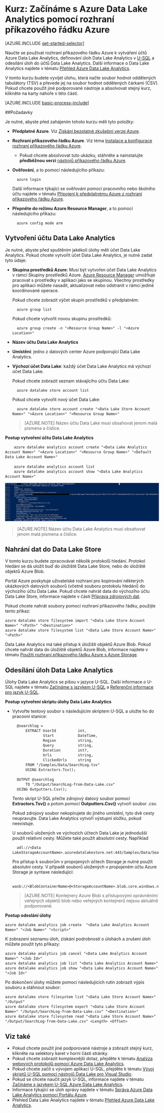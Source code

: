 <properties 
   pageTitle="Začínáme s Azure Data Lake Analytics pomocí rozhraní příkazového řádku Azure | Microsoft Azure" 
   description="Naučte se používat rozhraní příkazového řádku Azure k vytvoření účtu Data Lake Store, vytvoření úlohy Data Lake Analytics pomocí U-SQL a odeslání úlohy. " 
   services="data-lake-analytics" 
   documentationCenter="" 
   authors="edmacauley" 
   manager="paulettm" 
   editor="cgronlun"/>
 
<tags
   ms.service="data-lake-analytics"
   ms.devlang="na"
   ms.topic="hero-article"
   ms.tgt_pltfrm="na"
   ms.workload="big-data" 
   ms.date="05/16/2016"
   ms.author="edmaca"/>

# Kurz: Začínáme s Azure Data Lake Analytics pomocí rozhraní příkazového řádku Azure

[AZURE.INCLUDE [get-started-selector](../../includes/data-lake-analytics-selector-get-started.md)]


Naučte se používat rozhraní příkazového řádku Azure k vytváření účtů Azure Data Lake Analytics, definování úloh Data Lake Analytics v [U-SQL](data-lake-analytics-u-sql-get-started.md) a odesílání úloh do účtů Data Lake Analytics. Další informace o Data Lake Analytics najdete v tématu [Přehled Azure Data Lake Analytics](data-lake-analytics-overview.md).

V tomto kurzu budete vyvíjet úlohu, která načte soubor hodnot oddělených tabulátory (TSV) a převede jej na soubor hodnot oddělených čárkami (CSV). Pokud chcete použít jiné podporované nástroje a absolvovat stejný kurz, klikněte na karty nahoře v této části.

[AZURE.INCLUDE [basic-process-include](../../includes/data-lake-analytics-basic-process.md)]

##Požadavky

Je nutné, abyste před zahájením tohoto kurzu měli tyto položky:

- **Předplatné Azure**. Viz [Získání bezplatné zkušební verze Azure](https://azure.microsoft.com/pricing/free-trial/).
- **Rozhraní příkazového řádku Azure**. Viz téma [Instalace a konfigurace rozhraní příkazového řádku Azure](../xplat-cli-install.md).
    - Pokud chcete absolvovat tuto ukázku, stáhněte a nainstalujte **předběžnou verzi** [nástrojů příkazového řádku Azure](https://github.com/MicrosoftBigData/AzureDataLake/releases).
- **Ověřování**, a to pomocí následujícího příkazu:

        azure login
    Další informace týkající se ověřování pomocí pracovního nebo školního účtu najdete v tématu [Připojení k předplatnému Azure z rozhraní příkazového řádku Azure](../xplat-cli-connect.md).
- **Přepněte do režimu Azure Resource Manager**, a to pomocí následujícího příkazu:

        azure config mode arm
        
## Vytvoření účtu Data Lake Analytics

Je nutné, abyste před spuštěním jakékoli úlohy měli účet Data Lake Analytics. Pokud chcete vytvořit účet Data Lake Analytics, je nutné zadat tyto údaje:

- **Skupina prostředků Azure**: Musí být vytvořen účet Data Lake Analytics v rámci Skupiny prostředků Azure. [Azure Resource Manager](../resource-group-overview.md) umožňuje pracovat s prostředky v aplikaci jako se skupinou. Všechny prostředky pro aplikaci můžete nasadit, aktualizovat nebo odstranit v rámci jediné koordinované operace.  

    Pokud chcete zobrazit výčet skupin prostředků v předplatném:
    
        azure group list 
    
    Pokud chcete vytvořit novou skupinu prostředků:

        azure group create -n "<Resource Group Name>" -l "<Azure Location>"

- **Název účtu Data Lake Analytics**
- **Umístění**: jedno z datových center Azure podporující Data Lake Analytics.
- **Výchozí účet Data Lake**: každý účet Data Lake Analytics má výchozí účet Data Lake.

    Pokud chcete zobrazit seznam stávajícího účtu Data Lake:
    
        azure datalake store account list

    Pokud chcete vytvořit nový účet Data Lake:

        azure datalake store account create "<Data Lake Store Account Name>" "<Azure Location>" "<Resource Group Name>"

    > [AZURE.NOTE] Název účtu Data Lake musí obsahovat jenom malá písmena a číslice.



**Postup vytvoření účtu Data Lake Analytics**

        azure datalake analytics account create "<Data Lake Analytics Account Name>" "<Azure Location>" "<Resource Group Name>" "<Default Data Lake Account Name>"

        azure datalake analytics account list
        azure datalake analytics account show "<Data Lake Analytics Account Name>"          

![Zobrazení účtu Data Lake Analytics](./media/data-lake-analytics-get-started-cli/data-lake-analytics-show-account-cli.png)

> [AZURE.NOTE] Název účtu Data Lake Analytics musí obsahovat jenom malá písmena a číslice.


## Nahrání dat do Data Lake Store

V tomto kurzu budete zpracovávat několik protokolů hledání.  Protokol hledání se dá uložit buď do úložiště Data Lake Store, nebo do úložiště objektů Azure Blob. 

Portál Azure poskytuje uživatelské rozhraní pro kopírování některých ukázkových datových souborů (včetně souboru protokolu hledání) do výchozího účtu Data Lake. Pokud chcete nahrát data do výchozího účtu Data Lake Store, informace najdete v části [Příprava zdrojových dat](data-lake-analytics-get-started-portal.md#prepare-source-data).

Pokud chcete nahrát soubory pomocí rozhraní příkazového řádku, použijte tento příkaz:

    azure datalake store filesystem import "<Data Lake Store Account Name>" "<Path>" "<Destination>"
    azure datalake store filesystem list "<Data Lake Store Account Name>" "<Path>"

Data Lake Analytics má také přístup k úložišti objektů Azure Blob.  Pokud chcete nahrát data do úložiště objektů Azure Blob, informace najdete v tématu [Použití rozhraní příkazového řádku Azure s Azure Storage](../storage/storage-azure-cli.md).

## Odesílání úloh Data Lake Analytics

Úlohy Data Lake Analytics se píšou v jazyce U-SQL. Další informace o U-SQL najdete v tématu [Začínáme s jazykem U-SQL](data-lake-analytics-u-sql-get-started.md) a [Referenční informace pro jazyk U-SQL](http://go.microsoft.com/fwlink/?LinkId=691348).

**Postup vytvoření skriptu úlohy Data Lake Analytics**

- Vytvořte textový soubor s následujícím skriptem U-SQL a uložte ho do pracovní stanice:

        @searchlog =
            EXTRACT UserId          int,
                    Start           DateTime,
                    Region          string,
                    Query           string,
                    Duration        int?,
                    Urls            string,
                    ClickedUrls     string
            FROM "/Samples/Data/SearchLog.tsv"
            USING Extractors.Tsv();
        
        OUTPUT @searchlog   
            TO "/Output/SearchLog-from-Data-Lake.csv"
        USING Outputters.Csv();

    Tento skript U-SQL přečte zdrojový datový soubor pomocí **Extractors.Tsv()** a potom pomocí **Outputters.Csv()** vytvoří soubor .csv. 
    
    Pokud zdrojový soubor nekopírujete do jiného umístění, tyto dvě cesty neupravujte.  Data Lake Analytics vytvoří výstupní složku, pokud neexistuje.
    
    U souborů uložených ve výchozích účtech Data Lake je jednodušší použít relativní cesty. Můžete také použít absolutní cesty.  Například 
    
        adl://<Data LakeStorageAccountName>.azuredatalakestore.net:443/Samples/Data/SearchLog.tsv
        
    Pro přístup k souborům v propojených účtech Storage je nutné použít absolutní cesty.  V případě souborů uložených v propojeném účtu Azure Storage je syntaxe následující:
    
        wasb://<BlobContainerName>@<StorageAccountName>.blob.core.windows.net/Samples/Data/SearchLog.tsv

    >[AZURE.NOTE] Kontejnery Azure Blob s přístupovými oprávněními veřejných objektů blob nebo veřejných kontejnerů nejsou aktuálně podporované.      

    
**Postup odeslání úlohy**


    azure datalake analytics job create  "<Data Lake Analytics Account Name>" "<Job Name>" "<Script>"
    
    
K zobrazení seznamu úloh, získání podrobností o úlohách a zrušení úloh můžete použít tyto příkazy:

    azure datalake analytics job cancel "<Data Lake Analytics Account Name>" "<Job Id>"
    azure datalake analytics job list "<Data Lake Analytics Account Name>"
    azure datalake analytics job show "<Data Lake Analytics Account Name>" "<Job Id>"

Po dokončení úlohy můžete pomocí následujících rutin zobrazit výpis souboru a stáhnout soubor:
    
    azure datalake store filesystem list "<Data Lake Store Account Name>" "/Output"
    azure datalake store filesystem export "<Data Lake Store Account Name>" "/Output/SearchLog-from-Data-Lake.csv" "<Destination>"
    azure datalake store filesystem read "<Data Lake Store Account Name>" "/Output/SearchLog-from-Data-Lake.csv" <Length> <Offset>

## Viz také

- Pokud chcete použít jiné podporované nástroje a zobrazit stejný kurz, klikněte na selektory karet v horní části stránky.
- Pokud chcete zobrazit komplexnější dotaz, přejděte k tématu [Analýza webových protokolů pomocí Azure Data Lake Analytics](data-lake-analytics-analyze-weblogs.md).
- Pokud chcete začít s vývojem aplikací U-SQL, přejděte k tématu [Vývoj skriptů U-SQL pomocí nástrojů Data Lake pro Visual Studio](data-lake-analytics-data-lake-tools-get-started.md).
- Pokud se chcete naučit jazyk U-SQL, informace najdete v tématu [Začínáme s jazykem U-SQL Azure Data Lake Analytics](data-lake-analytics-u-sql-get-started.md).
- Informace týkající se úloh správy najdete v tématu [Správa Azure Data Lake Analytics pomocí Portálu Azure](data-lake-analytics-manage-use-portal.md).
- Přehled Data Lake Analytics najdete v tématu [Přehled Azure Data Lake Analytics](data-lake-analytics-overview.md).




<!--HONumber=Aug16_HO4-->


